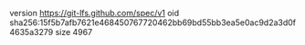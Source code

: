 version https://git-lfs.github.com/spec/v1
oid sha256:15f5b7afb7621e468450767720462bb69bd55bb3ea5e0ac9d2a3d0f4635a3279
size 4967
